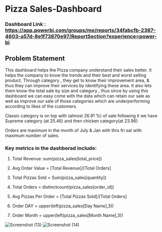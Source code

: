 # Pizza Sales-Dashboard

### Dashboard Link : https://app.powerbi.com/groups/me/reports/34fabcfb-2387-4603-a57d-8e1f73870e97/ReportSection?experience=power-bi

## Problem Statement

This dashboard helps the Pizza company understand their sales better. It helps the company to know the trends and their best and worst selling product. Through category , they get to know their improvement area, & thus they can improve their services by identifying these area. It also lets them know the total sale by size and category , thus since by using this dashboard we can easy come with the data which can retain our sale as well as improve our sale of those categories which are underperforming according to likes of the customers.

Classic category is on top with (almost 26.91 %) of sale following it we have Supreme category (at 25.46) and then chicken category(at 23.96)

Orders are maximum in the month of July & Jan with thrs fri sat with maximum number of sales. 


### Key metrics in the dashborad include:

1. Total Revenue: sum(pizza_sales[total_price]) 
2. Avg Order Value = [Total Revenue]/[Total Orders]
3. Total Pizzas Sold = Sum(pizza_sales[quantity])
4. Total Orders = distinctcount(pizza_sales[order_id])
5. Avg Pizzas Per Order = [Total Pizzas Sold]/[Total Orders]

6. Order DAY = upper(left(pizza_sales[Day Name],3))
7. Order Month = upper(left(pizza_sales[Month Name],3))


![Screenshot (13)](https://github.com/Zasrango/Pizza-Sale-Project/assets/169545862/f24fefd5-379f-49e3-83c7-f6a05aea23a9)
![Screenshot (14)](https://github.com/Zasrango/Pizza-Sale-Project/assets/169545862/009022e3-fd7e-437f-95a4-05d67673f250)



